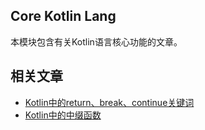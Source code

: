 ## Core Kotlin Lang

本模块包含有关Kotlin语言核心功能的文章。

## 相关文章

+ [Kotlin中的return、break、continue关键词](docs/Kotlin-return-break-continue关键词.md)
+ [Kotlin中的中缀函数](docs/Kotlin中的中缀函数.md)